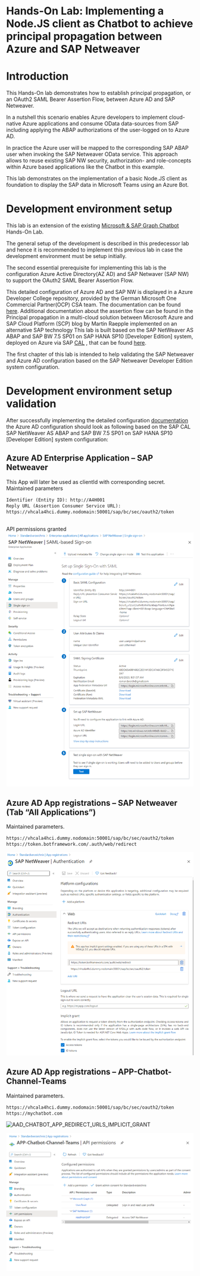 # Hands-On Lab: Implementing a Node.JS client as Chatbot to achieve principal propagation between Azure and SAP Netweaver 

# Introduction 
This Hands-On lab demonstrates how to establish principal propagation, or an OAuth2 SAML Bearer Assertion Flow, between Azure AD and SAP Netweaver. 

In a nutshell this scenario enables Azure developers to implement cloud-native Azure applications and consume OData data-sources from SAP including applying the ABAP authorizations of the user-logged on to Azure AD. 

In practice the Azure user will be mapped to the corresponding SAP ABAP user when invoking the SAP Netweaver OData service. This approach allows to reuse existing SAP NW security, authorization- and role-concepts within Azure based applications like the Chatbot in this example. 

This lab demonstrates on the implementation of a basic Node.JS client as foundation to display the SAP data in Microsoft Teams using an Azure Bot. 

# Development environment setup 
This lab is an extension of the existing [Microsoft & SAP Graph Chatbot]( https://github.com/ROBROICH/TEAMS-Chatbot-Microsoft-SAP-Graph) Hands-On Lab. 

The general setup of the development is described in this predecessor lab and hence it is recommended to implement this previous lab in case the development environment must be setup initially.

The second essential prerequisite for implementing this lab is the configuration Azure Active Directory(AZ AD) and SAP Netwaver (SAP NW) to support the OAuth2 SAML Bearer Assertion Flow. 

This detailed configuration of Azure AD and SAP NW is displayed in a Azure Developer College repository, provided by the German Microsoft One Commercial Partner(OCP) CSA team. 
The documentation can be found [here]( https://github.com/azuredevcollege/SAP). 
Additional documentation about the assertion flow can be found in the Principal propagation in a multi-cloud solution between Microsoft Azure and SAP Cloud Platform (SCP)
 blog by Martin Raepple implemented on an alternative SAP technology 
This lab is built based on the SAP NetWeaver AS ABAP and SAP BW 7.5 SP01 on SAP HANA SP10 [Developer Edition] system, deployed on Azure via SAP [CAL]( https://cal.sap.com/)
, that can be found [here]( https://blogs.sap.com/2013/05/16/developer-trial-editions-sap-netweaver-application-server-abap-and-sap-business-warehouse-powered-by-sap-hana/). 

The first chapter of this lab is intended to help validating the SAP Netweaver and Azure AD configuration based on the SAP Netweaver Developer Edition system configuration.

# Development environment setup validation
After successfully implementing the detailed configuration [documentation]( https://github.com/azuredevcollege/SAP) the Azure AD configuration should look as following based on the SAP CAL SAP NetWeaver AS ABAP and SAP BW 7.5 SP01 on SAP HANA SP10 [Developer Edition] system configuration:

## Azure AD Enterprise Application – SAP Netweaver 
This App will later be used as clientId with corresponding secret. 
Maintained parameters 

```
Identifier (Entity ID): http://A4H001
Reply URL (Assertion Consumer Service URL):
https://vhcala4hci.dummy.nodomain:50001/sap/bc/sec/oauth2/token


```

API permissions granted 
![SAPNETWEAVERENTERPRISECONFIG]( https://github.com/ROBROICH/Teams-Chatbot-SAP-NW-Principal-Propagation/blob/master/images/AAD_Netweaver_Config.png
)

## Azure AD App registrations – SAP Netweaver (Tab “All Applications”)
Maintained parameters. 

```
https://vhcala4hci.dummy.nodomain:50001/sap/bc/sec/oauth2/token
https://token.botframework.com/.auth/web/redirect

```

![SAPNETWEAVERAPPREDIRECTURI]( https://github.com/ROBROICH/Teams-Chatbot-SAP-NW-Principal-Propagation/blob/master/images/AAD_Netweaver_APP_REDIRECT_URLS_IMPLICIT_GRANTS.png)

## Azure AD App registrations – APP-Chatbot-Channel-Teams

Maintained parameters. 

```
https://vhcala4hci.dummy.nodomain:50001/sap/bc/sec/oauth2/token
https://mychatbot.com

```

![ AAD_CHATBOT_APP_REDIRECT_URLS_IMPLICIT_GRANT
]( https://github.com/ROBROICH/Teams-Chatbot-SAP-NW-Principal-Propagation/blob/master/images/AAD_CHATBOT_APP_REDIRECT_URLS_IMPLICIT_GRANTS.png)

![ Teams-Chatbot-SAP-NW-Principal-Propagation]( https://github.com/ROBROICH/Teams-Chatbot-SAP-NW-Principal-Propagation/blob/master/images/AAD_CHATBOT_APP_API_PERMISSIONS.png
)
